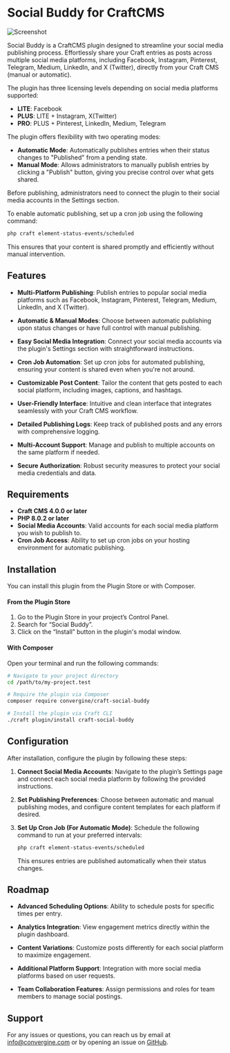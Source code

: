 # Social Buddy for CraftCMS

![Screenshot](./docs/images/social_buddy_banner.png)

Social Buddy is a CraftCMS plugin designed to streamline your social media publishing process. Effortlessly share your Craft entries as posts across multiple social media platforms, including Facebook, Instagram, Pinterest, Telegram, Medium, LinkedIn, and X (Twitter), directly from your Craft CMS (manual or automatic).

The plugin has three licensing levels depending on social media platforms supported:

- **LITE**: Facebook 
- **PLUS**: LITE + Instagram, X(Twitter) 
- **PRO**: PLUS + Pinterest, LinkedIn, Medium, Telegram

The plugin offers flexibility with two operating modes:

- **Automatic Mode**: Automatically publishes entries when their status changes to "Published" from a pending state.
- **Manual Mode**: Allows administrators to manually publish entries by clicking a "Publish" button, giving you precise control over what gets shared.

Before publishing, administrators need to connect the plugin to their social media accounts in the Settings section.

To enable automatic publishing, set up a cron job using the following command:

```bash
php craft element-status-events/scheduled
```

This ensures that your content is shared promptly and efficiently without manual intervention.

## Features

- **Multi-Platform Publishing**: Publish entries to popular social media platforms such as Facebook, Instagram, Pinterest, Telegram, Medium, LinkedIn, and X (Twitter).

- **Automatic & Manual Modes**: Choose between automatic publishing upon status changes or have full control with manual publishing.

- **Easy Social Media Integration**: Connect your social media accounts via the plugin's Settings section with straightforward instructions.

- **Cron Job Automation**: Set up cron jobs for automated publishing, ensuring your content is shared even when you're not around.

- **Customizable Post Content**: Tailor the content that gets posted to each social platform, including images, captions, and hashtags.

- **User-Friendly Interface**: Intuitive and clean interface that integrates seamlessly with your Craft CMS workflow.

- **Detailed Publishing Logs**: Keep track of published posts and any errors with comprehensive logging.

- **Multi-Account Support**: Manage and publish to multiple accounts on the same platform if needed.

- **Secure Authorization**: Robust security measures to protect your social media credentials and data.

## Requirements

- **Craft CMS 4.0.0 or later**
- **PHP 8.0.2 or later**
- **Social Media Accounts**: Valid accounts for each social media platform you wish to publish to.
- **Cron Job Access**: Ability to set up cron jobs on your hosting environment for automatic publishing.

## Installation

You can install this plugin from the Plugin Store or with Composer.

#### From the Plugin Store

1. Go to the Plugin Store in your project’s Control Panel.
2. Search for “Social Buddy”.
3. Click on the “Install” button in the plugin's modal window.

#### With Composer

Open your terminal and run the following commands:

```bash
# Navigate to your project directory
cd /path/to/my-project.test

# Require the plugin via Composer
composer require convergine/craft-social-buddy

# Install the plugin via Craft CLI
./craft plugin/install craft-social-buddy
```

## Configuration

After installation, configure the plugin by following these steps:

1. **Connect Social Media Accounts**: Navigate to the plugin’s Settings page and connect each social media platform by following the provided instructions.

2. **Set Publishing Preferences**: Choose between automatic and manual publishing modes, and configure content templates for each platform if desired.

3. **Set Up Cron Job (For Automatic Mode)**: Schedule the following command to run at your preferred intervals:

    ```bash
    php craft element-status-events/scheduled
    ```

    This ensures entries are published automatically when their status changes.

## Roadmap

- **Advanced Scheduling Options**: Ability to schedule posts for specific times per entry.

- **Analytics Integration**: View engagement metrics directly within the plugin dashboard.

- **Content Variations**: Customize posts differently for each social platform to maximize engagement.

- **Additional Platform Support**: Integration with more social media platforms based on user requests.

- **Team Collaboration Features**: Assign permissions and roles for team members to manage social postings.

## Support

For any issues or questions, you can reach us by email at [info@convergine.com](mailto:info@convergine.com) or by opening an issue on [GitHub](https://github.com/convergine/craft-social-buddy).